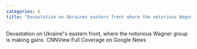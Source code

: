 ```yaml
---
categories: b
title: "Devastation on Ukraines eastern front where the notorious Wagner group is making gains  CNN"
---
```

Devastation on Ukraine"s eastern front, where the notorious Wagner group is making gains&nbsp;&nbsp;CNNView Full Coverage on Google News
